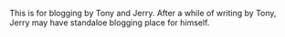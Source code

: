 This is for blogging by Tony and Jerry. After a while of writing by Tony, Jerry may have standaloe blogging place for himself. 
